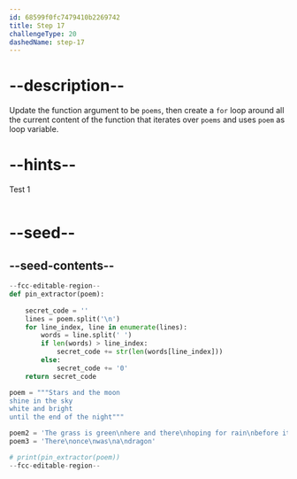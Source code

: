 ```yaml
---
id: 68599f0fc7479410b2269742
title: Step 17
challengeType: 20
dashedName: step-17
---
```


# --description--

Update the function argument to be `poems`, then create a `for` loop around all the current content of the function that iterates over `poems` and uses `poem` as loop variable.

# --hints--

Test 1

```js

```

# --seed--

## --seed-contents--

```py
--fcc-editable-region--
def pin_extractor(poem):
    
    secret_code = ''
    lines = poem.split('\n')
    for line_index, line in enumerate(lines):
        words = line.split(' ')
        if len(words) > line_index:
            secret_code += str(len(words[line_index]))
        else:
            secret_code += '0'
    return secret_code

poem = """Stars and the moon
shine in the sky
white and bright
until the end of the night"""

poem2 = 'The grass is green\nhere and there\nhoping for rain\nbefore it turns yellow'
poem3 = 'There\nonce\nwas\na\ndragon'

# print(pin_extractor(poem))
--fcc-editable-region--

```

